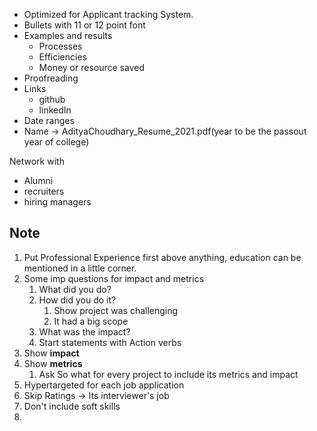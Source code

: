 - Optimized for Applicant tracking System.
- Bullets with 11 or 12 point font
- Examples and results
	- Processes
	- Efficiencies
	- Money or resource saved
- Proofreading
- Links
	- github
	- linkedIn
- Date ranges
- Name -> AdityaChoudhary_Resume_2021.pdf(year to be the passout year of college)

Network with 
- Alumni
- recruiters
- hiring managers

## Note
1) Put Professional Experience first above anything, education can be mentioned in a little corner.
2) Some imp questions for impact and metrics
	1) What did you do?
	2) How did you do it?
		1) Show project was challenging
		2) It had a big scope
	3) What was the impact?
	4) Start statements with Action verbs
3) Show **impact**
4) Show **metrics**
	1) Ask So what for every project to include its metrics and impact
5) Hypertargeted for each job application
6) Skip Ratings -> Its interviewer's job 
7) Don't include soft skills
8) 

